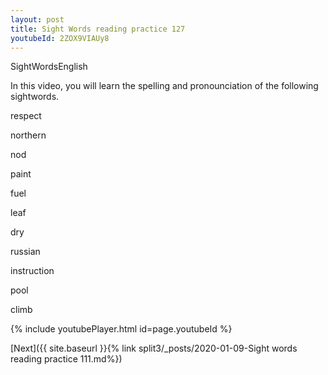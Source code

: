 ```yaml
---
layout: post
title: Sight Words reading practice 127
youtubeId: 2ZOX9VIAUy8
---
```

 
 
SightWordsEnglish


In this video, you will learn the spelling and pronounciation of the following sightwords.


respect

northern

nod

paint

fuel

leaf

dry

russian

instruction

pool

climb

 
{% include youtubePlayer.html id=page.youtubeId %}
 
 

[Next]({{ site.baseurl }}{% link  split3/_posts/2020-01-09-Sight words reading practice 111.md%})
 
